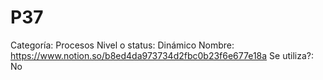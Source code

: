 # P37

Categoría: Procesos
Nivel o status: Dinámico
Nombre: https://www.notion.so/b8ed4da973734d2fbc0b23f6e677e18a
Se utiliza?: No